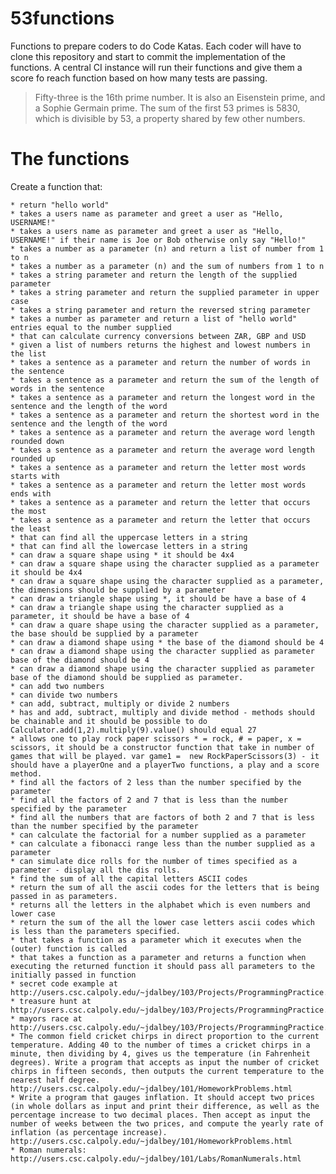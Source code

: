 # 53functions
Functions to prepare coders to do Code Katas. Each coder will have to clone this repository and start to commit the implementation of the functions. A central CI instance will run their functions and give them a score fo reach function based on how many tests are passing.

> Fifty-three is the 16th prime number. It is also an Eisenstein prime, and a Sophie Germain prime. The sum of the first 53 primes is 5830, which is divisible by 53, a property shared by few other numbers.

# The functions

Create a function that:

	* return "hello world"
	* takes a users name as parameter and greet a user as "Hello, USERNAME!"
	* takes a users name as parameter and greet a user as "Hello, USERNAME!" if their name is Joe or Bob otherwise only say "Hello!"
	* takes a number as a parameter (n) and return a list of number from 1 to n
	* takes a number as a parameter (n) and the sum of numbers from 1 to n
	* takes a string parameter and return the length of the supplied parameter
	* takes a string parameter and return the supplied parameter in upper case
	* takes a string parameter and return the reversed string parameter
	* takes a number as parameter and return a list of "hello world" entries equal to the number supplied
	* that can calculate currency conversions between ZAR, GBP and USD
	* given a list of numbers returns the highest and lowest numbers in the list
	* takes a sentence as a parameter and return the number of words in the sentence
	* takes a sentence as a parameter and return the sum of the length of words in the sentence
	* takes a sentence as a parameter and return the longest word in the sentence and the length of the word
	* takes a sentence as a parameter and return the shortest word in the sentence and the length of the word
	* takes a sentence as a parameter and return the average word length rounded down
	* takes a sentence as a parameter and return the average word length rounded up
	* takes a sentence as a parameter and return the letter most words starts with
	* takes a sentence as a parameter and return the letter most words ends with
	* takes a sentence as a parameter and return the letter that occurs the most
	* takes a sentence as a parameter and return the letter that occurs the least
	* that can find all the uppercase letters in a string
	* that can find all the lowercase letters in a string
	* can draw a square shape using * it should be 4x4
	* can draw a square shape using the character supplied as a parameter it should be 4x4
	* can draw a square shape using the character supplied as a parameter, the dimensions should be supplied by a parameter
	* can draw a triangle shape using *, it should be have a base of 4
	* can draw a triangle shape using the character supplied as a parameter, it should be have a base of 4
	* can draw a quare shape using the character supplied as a parameter, the base should be supplied by a parameter	
	* can draw a diamond shape using * the base of the diamond should be 4
	* can draw a diamond shape using the character supplied as parameter base of the diamond should be 4
	* can draw a diamond shape using the character supplied as parameter base of the diamond should be supplied as parameter.
	* can add two numbers
	* can divide two numbers
	* can add, subtract, multiply or divide 2 numbers
	* has and add, subtract, multiply and divide method - methods should be chainable and it should be possible to do Calculator.add(1,2).multiply(9).value() should equal 27
	* allows one to play rock paper scissors * = rock, # = paper, x = scissors, it should be a constructor function that take in number of games that will be played. var game1 =  new RockPaperScissors(3) - it should have a playerOne and a playerTwo functions, a play and a score method.
	* find all the factors of 2 less than the number specified by the parameter
	* find all the factors of 2 and 7 that is less than the number specified by the parameter
	* find all the numbers that are factors of both 2 and 7 that is less than the number specified by the parameter
	* can calculate the factorial for a number supplied as a parameter
	* can calculate a fibonacci range less than the number supplied as a parameter
	* can simulate dice rolls for the number of times specified as a parameter - display all the dis rolls.
	* find the sum of all the capital letters ASCII codes 
	* return the sum of all the ascii codes for the letters that is being passed in as parameters.
	* returns all the letters in the alphabet which is even numbers and lower case
	* return the sum of the all the lower case letters ascii codes which is less than the parameters specified.
	* that takes a function as a parameter which it executes when the (outer) function is called
	* that takes a function as a parameter and returns a function when executing the returned function it should pass all parameters to the initially passed in function
	* secret code example at http://users.csc.calpoly.edu/~jdalbey/103/Projects/ProgrammingPractice.html
	* treasure hunt at http://users.csc.calpoly.edu/~jdalbey/103/Projects/ProgrammingPractice.html
	* mayors race at http://users.csc.calpoly.edu/~jdalbey/103/Projects/ProgrammingPractice.html
	* The common field cricket chirps in direct proportion to the current tem­perature. Adding 40 to the number of times a cricket chirps in a minute, then dividing by 4, gives us the temperature (in Fahrenheit degrees). Write a program that accepts as input the number of cricket chirps in fifteen seconds, then outputs the current temperature to the nearest half degree. http://users.csc.calpoly.edu/~jdalbey/101/HomeworkProblems.html
	* Write a program that gauges inflation. It should accept two prices (in whole dollars as input and print their difference, as well as the percentage increase to two decimal places. Then accept as input the number of weeks between the two prices, and compute the yearly rate of inflation (as percentage increase). http://users.csc.calpoly.edu/~jdalbey/101/HomeworkProblems.html
	* Roman numerals: http://users.csc.calpoly.edu/~jdalbey/101/Labs/RomanNumerals.html
